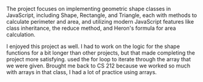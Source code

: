 The project focuses on implementing geometric shape classes in JavaScript, including Shape, Rectangle, and Triangle, each with methods to calculate perimeter and area, and utilizing modern JavaScript features like class inheritance,
the reduce method, and Heron's formula for area calculation.

I enjoyed this project as well. I had to work on the logic for the shape functions for a bit longer than other projects, but that made completing the project more satisfying. used the for loop to iterate through the array that we were given. Brought me back to 
CS 212 because we worked so much with arrays in that class, I had a lot of practice using arrays. 
